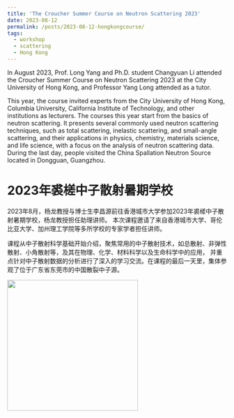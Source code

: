 ```yaml
---
title: 'The Croucher Summer Course on Neutron Scattering 2023'
date: 2023-08-12
permalink: /posts/2023-08-12-hongkongcourse/
tags:
  - workshop
  - scattering
  - Hong Kong
---
```


In August 2023, Prof. Long Yang and Ph.D. student Changyuan Li attended the Croucher Summer Course on Neutron 
Scattering 2023 at the City University of Hong Kong, and Professor Yang Long attended as a tutor.

This year, the course invited experts from the City University of Hong Kong, Columbia University, California Institute 
of Technology, and other institutions as lecturers. The courses this year start from the basics of neutron scattering. 
It presents several commonly used neutron scattering techniques, such as total scattering, inelastic scattering, and 
small-angle scattering, and their applications in physics, chemistry, materials science, and life science, with a focus 
on the analysis of neutron scattering data. During the last day, people visited the China Spallation Neutron Source 
located in Dongguan, Guangzhou.

2023年裘槎中子散射暑期学校
======

2023年8月，杨龙教授与博士生李昌源前往香港城市大学参加2023年裘槎中子散射暑期学校，杨龙教授担任助理讲师。
本次课程邀请了来自香港城市大学、哥伦比亚大学、加州理工学院等多所学校的专家学者担任讲师。

课程从中子散射科学基础开始介绍，聚焦常用的中子散射技术，如总散射、非弹性散射、小角散射等，及其在物理、化学、材料科学以及生命科学中的应用，
并重点针对中子散射数据的分析进行了深入的学习交流。在课程的最后一天里，集体参观了位于广东省东莞市的中国散裂中子源。

<image align="left" height="300" src="/images/news/202308hongkong.jpg"></image>
